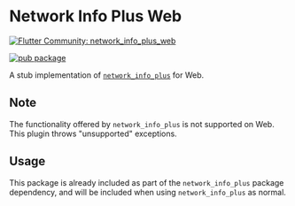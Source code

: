 # Network Info Plus Web

[![Flutter Community: network_info_plus_web](https://fluttercommunity.dev/_github/header/network_info_plus_web)](https://github.com/fluttercommunity/community)

[![pub package](https://img.shields.io/pub/v/network_info_plus_web.svg)](https://pub.dev/packages/network_info_plus_web)

A stub implementation of [`network_info_plus`](https://pub.dev/packages/network_info_plus) for Web.

## Note

The functionality offered by `network_info_plus` is not supported on Web. This
plugin throws "unsupported" exceptions.

## Usage

This package is already included as part of the `network_info_plus` package dependency, and will
be included when using `network_info_plus` as normal.
